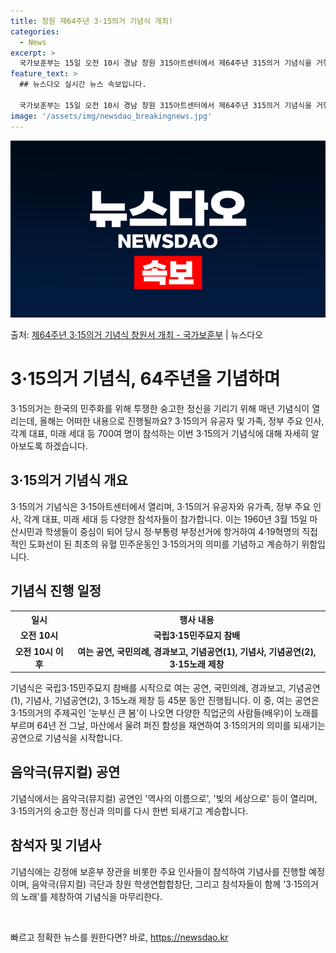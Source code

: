 ```yaml
---
title: 창원 제64주년 3·15의거 기념식 개최!
categories:
  - News
excerpt: >
  국가보훈부는 15일 오전 10시 경남 창원 315아트센터에서 제64주년 315의거 기념식을 거행해 자유정의민…
feature_text: >
  ## 뉴스다오 실시간 뉴스 속보입니다.

  국가보훈부는 15일 오전 10시 경남 창원 315아트센터에서 제64주년 315의거 기념식을 거행해 자유정의민…
image: '/assets/img/newsdao_breakingnews.jpg'
---
```


![뉴스다오 속보](/assets/img/newsdao_breakingnews.jpg)

<p>출처: <a href="https://newsdao.kr/3356" rel="dofollow">제64주년 3·15의거 기념식 창원서 개최 - 국가보훈부</a> | 뉴스다오</p>

<h1>3·15의거 기념식, 64주년을 기념하며</h1>
<p data-ke-size="size16">3·15의거는 한국의 민주화를 위해 투쟁한 숭고한 정신을 기리기 위해 매년 기념식이 열리는데, 올해는 어떠한 내용으로 진행될까요? 3·15의거 유공자 및 가족, 정부 주요 인사, 각계 대표, 미래 세대 등 700여 명이 참석하는 이번 3·15의거 기념식에 대해 자세히 알아보도록 하겠습니다.</p>

<h2 data-ke-size="size26">3·15의거 기념식 개요</h2>
<p class="content" data-ke-size="size16">3·15의거 기념식은 3·15아트센터에서 열리며, 3·15의거 유공자와 유가족, 정부 주요 인사, 각계 대표, 미래 세대 등 다양한 참석자들이 참가합니다. 이는 1960년 3월 15일 마산시민과 학생들이 중심이 되어 당시 정·부통령 부정선거에 항거하여 4·19혁명의 직접적인 도화선이 된 최초의 유혈 민주운동인 3·15의거의 의미를 기념하고 계승하기 위함입니다.</p>

<h2 data-ke-size="size26">기념식 진행 일정</h2>
<table>
  <tr>
    <th>일시</th>
    <th>행사 내용</th>
  </tr>
  <tr>
    <td style="text-align: center; height: 17px;"><b>오전 10시</b></td>
    <td style="text-align: center; height: 17px;"><b>국립3⋅15민주묘지 참배</b></td>
  </tr>
  <tr>
    <td style="text-align: center; height: 17px;"><b>오전 10시 이후</b></td>
    <td style="text-align: center; height: 17px;"><b>여는 공연, 국민의례, 경과보고, 기념공연(1), 기념사, 기념공연(2), 3·15노래 제창</b></td>
  </tr>
</table>
<p class="content" data-ke-size="size16">기념식은 국립3⋅15민주묘지 참배를 시작으로 여는 공연, 국민의례, 경과보고, 기념공연(1), 기념사, 기념공연(2), 3·15노래 제창 등 45분 동안 진행됩니다. 이 중, 여는 공연은 3·15의거의 주제곡인 '눈부신 큰 봄'이 나오면 다양한 직업군의 사람들(배우)이 노래를 부르며 64년 전 그날, 마산에서 울려 퍼진 함성을 재연하여 3·15의거의 의미를 되새기는 공연으로 기념식을 시작합니다.</p>

<h2 data-ke-size="size26">음악극(뮤지컬) 공연</h2>
<p class="content" data-ke-size="size16">기념식에서는 음악극(뮤지컬) 공연인 '역사의 이름으로', '빛의 세상으로' 등이 열리며, 3·15의거의 숭고한 정신과 의미를 다시 한번 되새기고 계승합니다.</p>

<h2 data-ke-size="size26">참석자 및 기념사</h2>
<p class="content" data-ke-size="size16">기념식에는 강정애 보훈부 장관을 비롯한 주요 인사들이 참석하여 기념사를 진행할 예정이며, 음악극(뮤지컬) 극단과 창원 학생연합합창단, 그리고 참석자들이 함께 '3·15의거의 노래'를 제창하여 기념식을 마무리한다.</p>

<p data-ke-size="size16">&nbsp;</p> 

빠르고 정확한 뉴스를 원한다면? 바로, <a href="https://newsdao.kr" rel="dofollow">https://newsdao.kr</a>



